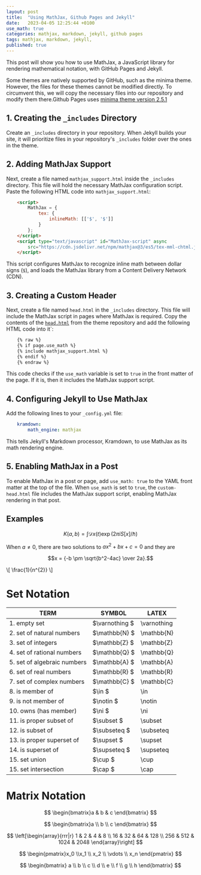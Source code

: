 ```yaml
---
layout: post
title:  "Using MathJax, Github Pages and Jekyll"
date:   2023-04-05 12:25:44 +0100
use_math: true
categories: mathjax, markdown, jekyll, github pages
tags: mathjax, markdown, jekyll,
published: true
---
```


This post will show you how to use MathJax, a JavaScript library for rendering mathematical notation, with GitHub Pages and Jekyll.

Some themes are natively supported by GitHub, such as the minima theme. However, the files for these themes cannot be modified directly. To circumvent this, we will copy the necessary files into our repository and modify them there.Github Pages uses [minima theme version 2.5.1](https://github.com/jekyll/minima/tree/v2.5.1)

## 1. Creating the `_includes` Directory

Create an `_includes` directory in your repository. When Jekyll builds your site, it will prioritize files in your repository's `_includes` folder over the ones in the theme.

## 2. Adding MathJax Support

Next, create a file named `mathjax_support.html` inside the `_includes` directory. This file will hold the necessary MathJax configuration script. Paste the following HTML code into `mathjax_support.html`:

```html
    <script>
        MathJax = {
            tex: {
                inlineMath: [['$', '$']]
            }
        };
    </script>
    <script type="text/javascript" id="MathJax-script" async
        src="https://cdn.jsdelivr.net/npm/mathjax@3/es5/tex-mml-chtml.js">
    </script>
```

This script configures MathJax to recognize inline math between dollar signs (`$`), and loads the MathJax library from a Content Delivery Network (CDN).

## 3. Creating a Custom Header

Next, create a file named `head.html` in the `_includes` directory. This file will include the MathJax script in pages where MathJax is required. Copy the contents of the [`head.html`](https://github.com/jekyll/minima/blob/v2.5.1/_includes/head.html) from the theme repository and add the following HTML code into it`:

```html
    {% raw %}
    {% if page.use_math %}  
    {% include mathjax_support.html %}  
    {% endif %}
    {% endraw %}
```

This code checks if the `use_math` variable is set to `true` in the front matter of the page. If it is, then it includes the MathJax support script.

## 4. Configuring Jekyll to Use MathJax

Add the following lines to your `_config.yml` file:

```yml
    kramdown:
        math_engine: mathjax
```

This tells Jekyll's Markdown processor, Kramdown, to use MathJax as its math rendering engine.

## 5. Enabling MathJax in a Post

To enable MathJax in a post or page, add `use_math: true` to the YAML front matter at the top of the file. When `use_math` is set to `true`, the `custom-head.html` file includes the MathJax support script, enabling MathJax rendering in that post.

## Examples

$$
K(a,b) = \int \mathcal{D}x(t) \exp(2\pi i S[x]/\hbar)
$$

When $a \ne 0$, there are two solutions to $ax^2 + bx + c = 0$ and they are

$$x = {-b \pm \sqrt{b^2-4ac} \over 2a}.$$

\\[ \frac{1}{n^{2}} \\]

# Set Notation

| TERM                        | SYMBOL      | LATEX       |
|-----------------------------|-------------|-------------|
| 1. empty set                | $\varnothing $| \varnothing |
| 2. set of natural numbers   | $\mathbb{N}  $| \mathbb{N}  |
| 3. set of integers          | $\mathbb{Z}  $| \mathbb{Z}  |
| 4. set of rational numbers  | $\mathbb{Q}  $| \mathbb{Q}  |
| 5. set of algebraic numbers | $\mathbb{A}  $| \mathbb{A}  |
| 6. set of real numbers      | $\mathbb{R}  $| \mathbb{R}  |
| 7. set of complex numbers   | $\mathbb{C}  $| \mathbb{C}  |
| 8. is member of             | $\in         $| \in         |
| 9. is not member of         | $\notin      $| \notin      |
| 10. owns (has member)       | $\ni         $| \ni         |
| 11. is proper subset of     | $\subset     $| \subset     |
| 12. is subset of            | $\subseteq   $| \subseteq   |
| 13. is proper superset of   | $\supset     $| \supset     |
| 14. is superset of          | $\supseteq   $| \supseteq   |
| 15. set union               | $\cup        $| \cup        |
| 15. set intersection        | $\cap        $| \cap        |

# Matrix Notation

$$
\begin{bmatrix}a & b & c \end{bmatrix}
$$

$$
\begin{bmatrix}a \\ b \\ c \end{bmatrix}
$$

$$
  \left[\begin{array}{rrr|r}
    1 & 2 & 4 & 8 \\
    16 & 32 & 64 & 128 \\
    256 & 512 & 1024 & 2048
  \end{array}\right]
$$

$$
\begin{pmatrix}x_0 \\x_1 \\ x_2 \\ \vdots \\ x_n \end{pmatrix}
$$

$$
\begin{bmatrix}
a \\ b \\ c \\ d \\ e \\ f \\ g \\ h
\end{bmatrix}
$$
